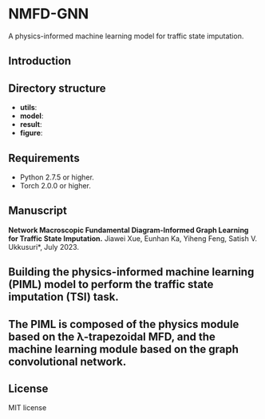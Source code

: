 # NMFD-GNN
A physics-informed machine learning model for traffic state imputation.

## Introduction


## Directory structure
* **utils**:
* **model**:
* **result**:
* **figure**:

## Requirements
* Python 2.7.5 or higher.
* Torch 2.0.0 or higher. 

## Manuscript
**Network Macroscopic Fundamental Diagram-Informed Graph Learning for Traffic State Imputation.**
Jiawei Xue, Eunhan Ka, Yiheng Feng, Satish V. Ukkusuri\*, July 2023.

## Building the physics-informed machine learning (PIML) model to perform the traffic state imputation (TSI) task.


## The PIML is composed of the physics module based on the λ-trapezoidal MFD, and the machine learning module based on the graph convolutional network.



## License
MIT license
